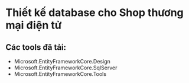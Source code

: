 ﻿# Thiết kế database cho Shop thương mại điện tử
## Các tools đã tải:
- Microsoft.EntityFrameworkCore.Design
- Microsoft.EntityFrameworkCore.SqlServer
- Microsoft.EntityFrameworkCore.Tools